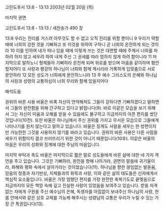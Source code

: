 고린도후서 13:8 - 13:13 
2003년 02월 20일 (목)

마지막 권면



고린도후서 13:8 - 13:13 / 새찬송가 490 장


13:8 우리는 진리를 거스려 아무것도 할 수 없고 오직 진리를 위할 뿐이니 
9 우리가 약할 때에 너희의 강한 것을 기뻐하고 또 이것을 위하여 구하니 곧 너희의 온전하게 되는 것이라 
10 이를 인하여 내가 떠나 있을 때에 이렇게 쓰는 것은 대면할 때에 주께서 너희를 파하려 하지 않고 세우려 하여 내게 주신 그 권세를 따라 엄하지 않게 하려 함이니라 
11 마지막으로 말하노니 형제들아 기뻐하라 온전케 되며 위로를 받으며 마음을 같이하며 평안할지어다 또 사랑과 평강의 하나님이 너희와 함께 계시리라 거룩하게 입맞춤으로 서로 문안하라 
12 모든 성도가 너희에게 문안하느니라 
13 주 예수 그리스도의 은혜와 하나님의 사랑과 성령의 교통하심이 너희 무리와 함께 있을지어다

해석도움





권위의 바른 사용 
바울은 비록 자신이 연약해져도 그들이 강하다면 기뻐하겠다고 말하면서 그들의 완전함을 위해 간구하고 있다고 밝힙니다(9). 바로 이같은 모습을 보기 위해서 그는 자신이 미움과 오해를 받을 수 있음에도 불구하고 지금까지의 아픈 편지를 썼던 것입니다(10전). 또한 바울은 하나님께서 주신 권위를 가지고 무서운 모습으로 그들에게 나타나기를 원치 않는다고 말하고 있습니다. 바울은 징계도 사람을 세우는 한 방편이지만 가능한한 그것을 사용하지 않기를 바라고 있습니다. 권위의 바른 사용은 다른 사람을 세우기 위함이지 결코 쓰러뜨리기 위한 것이 아니기 때문입니다(10후). 이같은 바울의 마음은 우리의 성화와 징계에 대한 주님의 마음입니다. 

마지막 부탁과 축도 
바울은 마지막으로 짧은 말로 성도들에게 바른 삶에 대한 네 가지 격언을 주고 있습니다. 그것은 기뻐하라, 완전을 향해 나아가라, 권면의 말씀에 귀기울이라, 화해와 평화 속에서 살아가라는 것이었습니다(11). 하나님을 향한 끊임없는 발돋움, 믿음의 청종과 자기반성, 지체들과의 화목과 사랑, 이와 같은 삶의 태도들은 신자에게서 핵심적 요소들입니다. 바울은 가장 엄했던 편지를 가장 완전한 축복기도로 끝맺음으로 지금까지의 모든 책망 속에 깊고 진실한 사랑이 있었음을 보여주고 있습니다. 받을 자격 없는 자에게 구원을 주신 예수님의 은혜, 독생자를 아낌없이 보내주신 하나님의 사랑, 한 몸 안에서와 같은 상호 교제를 가능케 해주시는 성령님의 교통은 우리가 누릴 수 있는 가장 큰 특권입니다(13).
